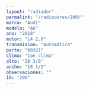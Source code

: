 ```yaml
---
layout: "radiador"
permalink: "/radiadores/200/"
marca: "Audi"
modelo: "A6"
ano: "2018"
motor: "L4 2.0"
transmision: "Automática"
parte: "60321"
clima: "Con clima"
alto: "28 3/8"
ancho: "18 1/2"
observaciones: ""
id: "200"
---
```


